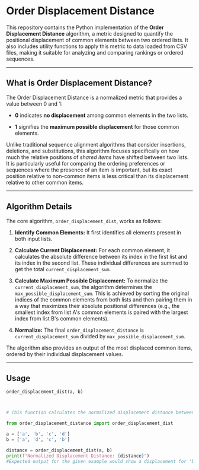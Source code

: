 # Order Displacement Distance

This repository contains the Python implementation of the **Order Displacement Distance** algorithm, a metric designed to quantify the positional displacement of common elements between two ordered lists. It also includes utility functions to apply this metric to data loaded from CSV files, making it suitable for analyzing and comparing rankings or ordered sequences.

---

## What is Order Displacement Distance?

The Order Displacement Distance is a normalized metric that provides a value between 0 and 1:

* **0** indicates **no displacement** among common elements in the two lists.

* **1** signifies the **maximum possible displacement** for those common elements.

Unlike traditional sequence alignment algorithms that consider insertions, deletions, and substitutions, this algorithm focuses specifically on how much the relative positions of *shared items* have shifted between two lists. It is particularly useful for comparing the ordering preferences or sequences where the presence of an item is important, but its exact position relative to non-common items is less critical than its displacement relative to other common items.

---

## Algorithm Details

The core algorithm, `order_displacement_dist`, works as follows:

1.  **Identify Common Elements:** It first identifies all elements present in both input lists.

2.  **Calculate Current Displacement:** For each common element, it calculates the absolute difference between its index in the first list and its index in the second list. These individual differences are summed to get the total `current_displacement_sum`.

3.  **Calculate Maximum Possible Displacement:** To normalize the `current_displacement_sum`, the algorithm determines the `max_possible_displacement_sum`. This is achieved by sorting the original indices of the common elements from both lists and then pairing them in a way that maximizes their absolute positional differences (e.g., the smallest index from list A's common elements is paired with the largest index from list B's common elements).

4.  **Normalize:** The final `order_displacement_distance` is `current_displacement_sum` divided by `max_possible_displacement_sum`.

The algorithm also provides an output of the most displaced common items, ordered by their individual displacement values.

---
## Usage
`order_displacement_dist(a, b)`
```python


# This function calculates the normalized displacement distance between two Python lists.

from order_displacement_distance import order_displacement_dist

a = ['a', 'b', 'c', 'd']
b = ['a', 'd', 'c', 'b']

distance = order_displacement_dist(a, b)
print(f"Normalized Displacement Distance: {distance}")
#Expected output for the given example would show a displacement for 'b', 'c', and 'd' and print the overall normalized distance.
```